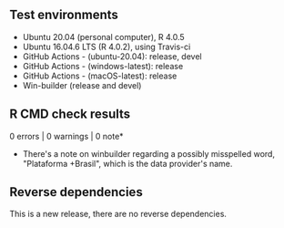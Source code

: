 ## Test environments

* Ubuntu 20.04 (personal computer), R 4.0.5
* Ubuntu 16.04.6 LTS (R 4.0.2), using Travis-ci
* GitHub Actions - (ubuntu-20.04): release, devel
* GitHub Actions - (windows-latest): release
* GitHub Actions - (macOS-latest): release
* Win-builder (release and devel)

## R CMD check results

0 errors | 0 warnings | 0 note*

* There's a note on winbuilder regarding a possibly misspelled word, "Plataforma +Brasil",
which is the data provider's name.

## Reverse dependencies

This is a new release, there are no reverse dependencies.
